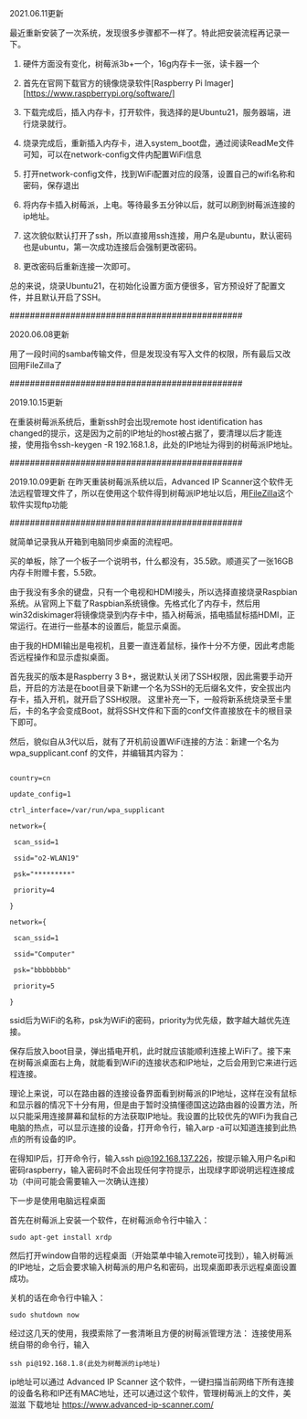 2021.06.11更新

最近重新安装了一次系统，发现很多步骤都不一样了。特此把安装流程再记录一下。

1. 硬件方面没有变化，树莓派3b+一个，16g内存卡一张，读卡器一个

2. 首先在官网下载官方的镜像烧录软件[Raspberry Pi Imager][https://www.raspberrypi.org/software/]

3. 下载完成后，插入内存卡，打开软件，我选择的是Ubuntu21，服务器端，进行烧录就行。

4. 烧录完成后，重新插入内存卡，进入system_boot盘，通过阅读ReadMe文件可知，可以在network-config文件内配置WiFi信息

5. 打开network-config文件，找到WiFi配置对应的段落，设置自己的wifi名称和密码，保存退出

6. 将内存卡插入树莓派，上电。等待最多五分钟以后，就可以刷到树莓派连接的ip地址。

7. 这次貌似默认打开了ssh，所以直接用ssh连接，用户名是ubuntu，默认密码也是ubuntu，第一次成功连接后会强制更改密码。

8. 更改密码后重新连接一次即可。

总的来说，烧录Ubuntu21，在初始化设置方面方便很多，官方预设好了配置文件，并且默认开启了SSH。

##############################################

2020.06.08更新

用了一段时间的samba传输文件，但是发现没有写入文件的权限，所有最后又改回用FileZilla了

##############################################

2019.10.15更新

在重装树莓派系统后，重新ssh时会出现remote host identification has changed的提示，这是因为之前的IP地址的host被占据了，要清理以后才能连接，使用指令ssh-keygen -R 192.168.1.8，此处的IP地址为得到的树莓派IP地址。

##############################################

2019.10.09更新
在昨天重装树莓派系统以后，Advanced IP Scanner这个软件无法远程管理文件了，所以在使用这个软件得到树莓派IP地址以后，用[FileZilla](https://filezilla-project.org/download.php?type=client#close)这个软件实现ftp功能

##############################################

就简单记录我从开箱到电脑同步桌面的流程吧。

买的单板，除了一个板子一个说明书，什么都没有，35.5欧。顺道买了一张16GB内存卡附赠卡套，5.5欧。

由于我没有多余的键盘，只有一个电视和HDMI接头，所以选择直接烧录Raspbian系统。从官网上下载了Raspbian系统镜像。先格式化了内存卡，然后用win32diskimager将镜像烧录到内存卡中，插入树莓派，插电插鼠标插HDMI，正常运行。在进行一些基本的设置后，能显示桌面。

由于我的HDMI输出是电视机，且要一直连着鼠标，操作十分不方便，因此考虑能否远程操作和显示虚拟桌面。

首先我买的版本是Raspberry 3 B+，据说默认关闭了SSH权限，因此需要手动开启，开启的方法是在boot目录下新建一个名为SSH的无后缀名文件，安全拔出内存卡，插入开机，就开启了SSH权限。
这里补充一下，一般将新系统烧录至卡里后，卡的名字会变成Boot，就将SSH文件和下面的conf文件直接放在卡的根目录下即可。

然后，貌似自从3代以后，就有了开机前设置WiFi连接的方法：新建一个名为 wpa_supplicant.conf 的文件，并编辑其内容为：

```

country=cn

update_config=1

ctrl_interface=/var/run/wpa_supplicant

network={

 scan_ssid=1

 ssid="o2-WLAN19"

 psk="*********"

 priority=4

}

network={

 scan_ssid=1

 ssid="Computer"

 psk="bbbbbbbb"

 priority=5

}

```

ssid后为WiFi的名称，psk为WiFi的密码，priority为优先级，数字越大越优先连接。

保存后放入boot目录，弹出插电开机，此时就应该能顺利连接上WiFi了。接下来在树莓派桌面右上角，就能看到WiFi的连接状态和IP地址，之后会用到它来进行远程连接。

理论上来说，可以在路由器的连接设备界面看到树莓派的IP地址，这样在没有鼠标和显示器的情况下十分有用，但是由于暂时没搞懂德国这边路由器的设置方法，所以只能采用连接屏幕和鼠标的方法获取IP地址。我设置的比较优先的WIFi为我自己电脑的热点，可以显示连接的设备，打开命令行，输入arp -a可以知道连接到此热点的所有设备的IP。

在得知IP后，打开命令行，输入ssh pi@192.168.137.226，按提示输入用户名pi和密码raspberry，输入密码时不会出现任何字符提示，出现绿字即说明远程连接成功（中间可能会需要输入一次确认连接）

下一步是使用电脑远程桌面

首先在树莓派上安装一个软件，在树莓派命令行中输入：
```
sudo apt-get install xrdp
```
然后打开window自带的远程桌面（开始菜单中输入remote可找到），输入树莓派的IP地址，之后会要求输入树莓派的用户名和密码，出现桌面即表示远程桌面设置成功。

关机的话在命令行中输入：
```
sudo shutdown now
```
经过这几天的使用，我摸索除了一套清晰且方便的树莓派管理方法：
连接使用系统自带的命令行，输入
```
ssh pi@192.168.1.8(此处为树莓派的ip地址)
```
ip地址可以通过 Advanced IP Scanner 这个软件，一键扫描当前网络下所有连接的设备名称和IP还有MAC地址，还可以通过这个软件，管理树莓派上的文件，美滋滋
下载地址
https://www.advanced-ip-scanner.com/







